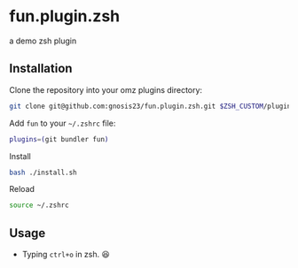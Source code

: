 # fun.plugin.zsh

a demo zsh plugin

## Installation

Clone the repository into your omz plugins directory:

```bash
git clone git@github.com:gnosis23/fun.plugin.zsh.git $ZSH_CUSTOM/plugins/fun
```

Add `fun` to your `~/.zshrc` file:

```bash
plugins=(git bundler fun)
```

Install

```bash
bash ./install.sh
```

Reload

```bash
source ~/.zshrc
```

## Usage

- Typing `ctrl+o` in zsh. 😆
